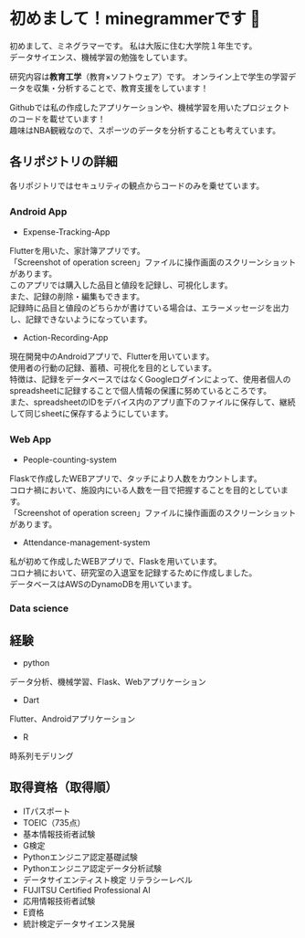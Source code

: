 # 初めまして！minegrammerです 👋

初めまして、ミネグラマーです。
私は大阪に住む大学院１年生です。  
データサイエンス、機械学習の勉強をしています。

研究内容は**教育工学**（教育×ソフトウェア）です。
オンライン上で学生の学習データを収集・分析することで、教育支援をしています！  

Githubでは私の作成したアプリケーションや、機械学習を用いたプロジェクトのコードを載せています！  
趣味はNBA観戦なので、スポーツのデータを分析することも考えています。

## 各リポジトリの詳細
各リポジトリではセキュリティの観点からコードのみを乗せています。

### Android App　

- Expense-Tracking-App  
   
Flutterを用いた、家計簿アプリです。  
「Screenshot of operation screen」ファイルに操作画面のスクリーンショットがあります。  
このアプリでは購入した品目と値段を記録し、可視化します。  
また、記録の削除・編集もできます。  
記録時に品目と値段のどちらかが書けている場合は、エラーメッセージを出力し、記録できないようになっています。  

- Action-Recording-App 
   
現在開発中のAndroidアプリで、Flutterを用いています。  
使用者の行動の記録、蓄積、可視化を目的としています。  
特徴は、記録をデータベースではなくGoogleログインによって、使用者個人のspreadsheetに記録することで個人情報の保護に努めているところです。  
また、spreadsheetのIDをデバイス内のアプリ直下のファイルに保存して、継続して同じsheetに保存するようにしています。  


### Web App　

- People-counting-system  
  
Flaskで作成したWEBアプリで、タッチにより人数をカウントします。  
コロナ禍において、施設内にいる人数を一目で把握することを目的としています。  
「Screenshot of operation screen」ファイルに操作画面のスクリーンショットがあります。  

- Attendance-management-system  
  
私が初めて作成したWEBアプリで、Flaskを用いています。  
コロナ禍において、研究室の入退室を記録するために作成しました。  
データベースはAWSのDynamoDBを用いています。  

### Data science







## 経験
- python

データ分析、機械学習、Flask、Webアプリケーション
- Dart

Flutter、Androidアプリケーション
- R

時系列モデリング



## 取得資格（取得順）
- ITパスポート
- TOEIC（735点）
- 基本情報技術者試験
- G検定
- Pythonエンジニア認定基礎試験
- Pythonエンジニア認定データ分析試験
- データサイエンティスト検定 リテラシーレベル
- FUJITSU Certified Professional AI
- 応用情報技術者試験
- E資格
- 統計検定データサイエンス発展


